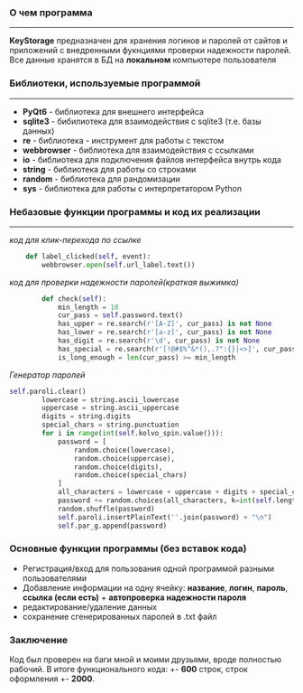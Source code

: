 ### О чем программа
---
**KeyStorage** предназначен для хранения логинов и паролей от сайтов и приложений с внедренными фукнциями проверки надежности паролей. Все данные хранятся в БД на __локальном__ компьютере пользователя
### Библиотеки, используемые программой
---
- __PyQt6__ - библиотека для внешнего интерфейса
- __sqlite3__  - бибилиотека для взаимодействия с sqlite3 (т.е. базы данных)
- __re__  - библиотека - инструмент для работы с текстом
- __webbrowser__  - библиотека для взаимодействия с ссылками
- __io__  - библиотека для подключения файлов интерфейса внутрь кода
- __string__  - библиотека для работы со строками
- __random__  - библиотека для рандомизации 
- __sys__ - библиотека для работы с интерпретатором Python
### Небазовые функции программы и код их реализации
---
_код для клик-перехода по ссылке_
```python
    def label_clicked(self, event):
        webbrowser.open(self.url_label.text())
```
_код для проверки надежности паролей(краткая выжимка)_
```python
        def check(self):
            min_length = 10
            cur_pass = self.password.text()
            has_upper = re.search(r'[A-Z]', cur_pass) is not None
            has_lower = re.search(r'[a-z]', cur_pass) is not None
            has_digit = re.search(r'\d', cur_pass) is not None
            has_special = re.search(r'[!@#$%^&*(),.?":{}|<>]', cur_pass) is not None
            is_long_enough = len(cur_pass) >= min_length
```
_Генератор паролей_
```python
self.paroli.clear()
        lowercase = string.ascii_lowercase
        uppercase = string.ascii_uppercase
        digits = string.digits
        special_chars = string.punctuation
        for i in range(int(self.kolvo_spin.value())):
            password = [
                random.choice(lowercase),
                random.choice(uppercase),
                random.choice(digits),
                random.choice(special_chars)
            ]
            all_characters = lowercase + uppercase + digits + special_chars
            password += random.choices(all_characters, k=int(self.length_spin.value()) - 4)
            random.shuffle(password)
            self.paroli.insertPlainText(''.join(password) + "\n")
            self.par_g.append(password)
```
### Основные функции программы (без вставок кода)
- Регистрация/вход для пользования одной программой разными пользователями
- Добавление информации на одну ячейку: __название__, __логин__, __пароль__, __ссылка (если есть)__ + __автопроверка надежности пароля__
- редактирование/удаление данных
- сохранение сгенерированных паролей в .txt файл
### Заключение
Код был проверен на баги мной и моими друзьями, вроде полностью рабочий. В итоге функционального кода: +- __600__ строк, строк оформления +- __2000__. 